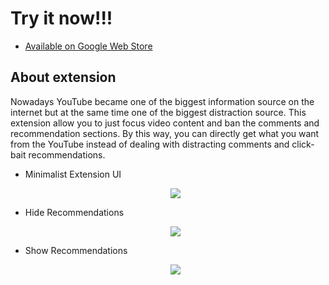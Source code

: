 # Try it now!!!
  - [Available on Google Web Store](https://chrome.google.com/webstore/detail/youtube-video-focuser/cfjonndbmheokpmjplolmdcokddoedfm?hl=en&authuser=0)

## About extension
Nowadays YouTube became one of the biggest information source on the internet but at the same time one of the biggest distraction source. This extension allow you to just focus video content and ban the comments and recommendation sections. By this way, you can directly get what you want from the YouTube instead of dealing with distracting comments and click-bait recommendations.

- Minimalist Extension UI
  <p align='center'>
    <img src="https://user-images.githubusercontent.com/56651041/151593278-7ba5c96e-d2bd-46e1-9ab3-763618ac9c30.png"/>
  </p>

- Hide Recommendations
  <p align='center'>
    <img src="https://user-images.githubusercontent.com/56651041/151593273-e5261d9b-cc3a-4ef4-ab79-76e7e6b219bd.png"/>
  </p>
 
- Show Recommendations
  <p align='center'>
    <img src="https://user-images.githubusercontent.com/56651041/151593279-1ae1724f-7535-40bf-a4e5-710b5e2d5bc8.png"/>
  </p>

